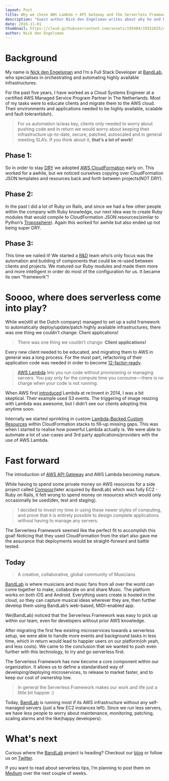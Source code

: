 ```yaml
---
layout: Post
title: Why we chose AWS Lambda + API Gateway and the Serverless Framework
description: "Guest author Nick den Engelsman writes about why he and his team at BandLab chose AWS Lambda + API Gateway and the Serverless Framework."
date: 2016-11-01
thumbnail: https://cloud.githubusercontent.com/assets/195404/19552825/d3b728ee-96b1-11e6-85e2-5fd4b8714514.png
author: Nick den Engelsman
---
```


**Background**
====================

My name is [Nick den Engelsman](https://twitter.com/nickengelsman) and I’m a Full Stack Developer at [BandLab](https://www.bandlab.com), who specialises in orchestrating and automating highly available infrastructures.

For the past five years, I have worked as a Cloud Systems Engineer at a certified AWS Managed Service Program Partner in The Netherlands. Most of my tasks were to educate clients and migrate them to the AWS cloud. Their environments and applications needed to be highly available, scalable and fault tolerant(duh).

>For us automation is/was key, clients only needed to worry about pushing code and in return we would worry about keeping their infrastructure up-to-date, secure, patched, autoscaled and in general meeting SLA’s. If you think about it, **that’s a lot of work!**

**Phase 1:**
--------

So in order to stay [DRY](https://en.wikipedia.org/wiki/Don%27t_repeat_yourself) we adopted [AWS CloudFormation](https://aws.amazon.com/cloudformation/) early on. This worked for a awhile, but we noticed ourselves copying over CloudFormation JSON templates and resources back and forth between projects(NOT DRY).

**Phase 2:**
--------

In the past I did a lot of Ruby on Rails, and since we had a few other people within the company with Ruby knowledge, our next idea was to create Ruby modules that would compile to CloudFormation JSON resources(similar to Python’s [Troposphere](https://github.com/cloudtools/troposphere)). Again this worked for awhile but also ended up not being super DRY.

**Phase 3:**
--------

This time we nailed it! We started a [R&D](https://en.wikipedia.org/wiki/Research_and_development) team who’s only focus was the automation and building of components that could be re-used between clients and projects. We matured our Ruby modules and made them more and more intelligent in order do most of the configuration for us. It became its own “framework”!

**Soooo, where does serverless come into play?**
====================

While we(still at the Dutch company) managed to set up a solid framework to automatically deploy/update/patch highly available infrastructures, there was one thing we couldn’t change: Client applications!

>There was one thing we couldn’t change: **Client applications!**

Every new client needed to be educated, and migrating them to AWS in general was a long process. For the most part, refactoring of their application code was needed in order to become [12-factor-ready](https://12factor.net/).

>[AWS Lambda](https://aws.amazon.com/lambda/details/) lets you run code without provisioning or managing servers. You pay only for the compute time you consume — there is no charge when your code is not running.

When AWS first [introduced](https://www.youtube.com/watch?v=9eHoyUVo-yg) Lambda at re:Invent in 2014, I was a bit skeptical. Their example used S3 events. The triggering of image resizing with Lambda was awesome, but I didn’t see our clients adopting this anytime soon.

Internally we started sprinkling in custom [Lambda-Backed Custom Resources](https://aws.amazon.com/blogs/aws/aws-cloudformation-update-lambda-backed-custom-resources-more/) within CloudFormation stacks to fill-up missing gaps. This was when I started to realise how powerful Lambda actually is. We were able to automate a lot of use-cases and 3rd party applications/providers with the use of AWS Lambda.

**Fast forward**
====================

The introduction of [AWS API Gateway](https://aws.amazon.com/api-gateway/) and AWS Lambda becoming mature.

While having to spend some private money on AWS resources for a side project called [Composr](https://www.composrapp.com)(later acquired by BandLab) which was fully EC2 - Ruby on Rails, it felt wrong to spend money on resources which would only occasionally be used(dev, test and staging).

>I decided to invest my time in using these newer styles of computing, and prove that it is entirely possible to design complete applications without having to manage any servers.

The Serverless Framework seemed like the perfect fit to accomplish this goal! Noticing that they used CloudFormation from the start also gave me the assurance that deployments would be straight-forward and battle tested.

**Today**
--------

>A creative, collaborative, global community of Musicians

[BandLab](https://www.bandlab.com) is where musicians and music fans from all over the world can come together to make, collaborate on and share Music. The platform works on both iOS and Android. Everything users create is hosted in the cloud, so they can capture musical ideas wherever they are, then further develop them using BandLab’s web-based, MIDI-enabled app.

We(BandLab) noticed that the Serverless Framework was easy to pick up within our team, even for developers without prior AWS knowledge.

After migrating the first few existing microservices towards a serverless setup, we were able to handle more events and background tasks in less time, which in return would lead to happier users on our platform(oh yeah, and less costs). We came to the conclusion that we wanted to push even further with this technology, to try and go serverless first.

The Serverless Framework has now become a core component within our organization. It allows us to define a standardised way of developing/deploying microservices, to release to market faster, and to keep our cost of ownership low.

>In general the Serverless Framework makes our work and life just a little bit happier :)

Today, [BandLab](https://www.bandlab.com) is running most if its AWS infrastructure without any self-managed servers (just a few EC2 instances left). Since we run less servers, we have less people to worry about maintenance, monitoring, patching, scaling alarms and the like(happy developers).


**What's next**
====================

Curious where the [BandLab](https://www.bandlab.com) project is heading? Checkout our [blog](https://blog.bandlab.com/) or follow us on [Twitter](https://twitter.com/bandlab).

If you want to read about serverless tips, I’m planning to post them on [Medium](https://medium.com/@nickdenengelsman) over the next couple of weeks.
